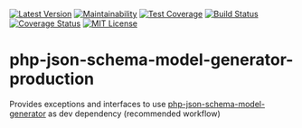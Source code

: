 [![Latest Version](https://img.shields.io/packagist/v/wol-soft/php-json-schema-model-generator-exception.svg)](https://packagist.org/packages/wol-soft/php-json-schema-model-generator-exception)
[![Maintainability](https://api.codeclimate.com/v1/badges/d64f94e85363f5fd3126/maintainability)](https://codeclimate.com/github/wol-soft/php-json-schema-model-generator-production/maintainability)
[![Test Coverage](https://api.codeclimate.com/v1/badges/d64f94e85363f5fd3126/test_coverage)](https://codeclimate.com/github/wol-soft/php-json-schema-model-generator-production/test_coverage)
[![Build Status](https://travis-ci.com/wol-soft/php-json-schema-model-generator-production.svg?branch=master)](https://travis-ci.com/wol-soft/php-json-schema-model-generator-production?branch=master)
[![Coverage Status](https://coveralls.io/repos/github/wol-soft/php-json-schema-model-generator-production/badge.svg?branch=master)](https://coveralls.io/github/wol-soft/php-json-schema-model-generator-production?branch=master)
[![MIT License](https://img.shields.io/packagist/l/wol-soft/php-micro-template.svg)](https://github.com/wol-soft/php-json-schema-model-generator-exception/blob/master/LICENSE)

# php-json-schema-model-generator-production
Provides exceptions and interfaces to use [php-json-schema-model-generator](https://github.com/wol-soft/php-json-schema-model-generator) as dev dependency (recommended workflow)
